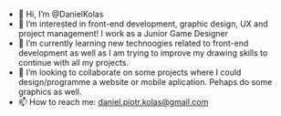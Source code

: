 - 👋 Hi, I’m @DanielKolas
- 👀 I’m interested in front-end development, graphic design, UX and project management! I work as a Junior Game Designer
- 🌱 I’m currently learning new technoogies related to front-end development as well as I am trying to improve my drawing skills to continue with all my projects.
- 💞️ I’m looking to collaborate on some projects where I could design/programme a website or mobile aplication. Pehaps do some graphics as well.
- 📫 How to reach me: daniel.piotr.kolas@gmail.com 
